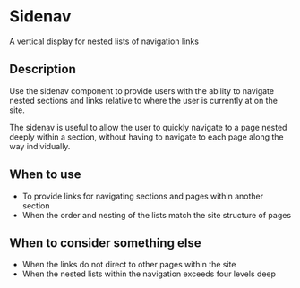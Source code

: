 # Sidenav
A vertical display for nested lists of navigation links

## Description
Use the sidenav component to provide users with the ability to navigate 
nested sections and links relative to where the user is currently at on the 
site.

The sidenav is useful to allow the user to quickly navigate to a page nested
deeply within a section, without having to navigate to each page along the way 
individually.

## When to use
- To provide links for navigating sections and pages within another section
- When the order and nesting of the lists match the site structure of pages

## When to consider something else
- When the links do not direct to other pages within the site
- When the nested lists within the navigation exceeds four levels deep